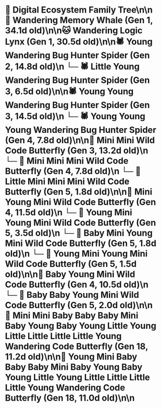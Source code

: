 # 🌳 Digital Ecosystem Family Tree\n\n🐋 Wandering Memory Whale (Gen 1, 34.1d old)\n\n🐱 Wandering Logic Lynx (Gen 1, 30.5d old)\n\n🕷️ Young Wandering Bug Hunter Spider (Gen 2, 14.8d old)\n  └─ 🕷️ Little Young Wandering Bug Hunter Spider (Gen 3, 6.5d old)\n\n🕷️ Young Young Wandering Bug Hunter Spider (Gen 3, 14.5d old)\n  └─ 🕷️ Young Young Young Wandering Bug Hunter Spider (Gen 4, 7.8d old)\n\n🦋 Mini Mini Wild Code Butterfly (Gen 3, 13.2d old)\n  └─ 🦋 Mini Mini Mini Wild Code Butterfly (Gen 4, 7.8d old)\n    └─ 🦋 Little Mini Mini Mini Wild Code Butterfly (Gen 5, 1.8d old)\n\n🦋 Mini Young Mini Wild Code Butterfly (Gen 4, 11.5d old)\n  └─ 🦋 Young Mini Young Mini Wild Code Butterfly (Gen 5, 3.5d old)\n  └─ 🦋 Baby Mini Young Mini Wild Code Butterfly (Gen 5, 1.8d old)\n  └─ 🦋 Young Mini Young Mini Wild Code Butterfly (Gen 5, 1.5d old)\n\n🦋 Baby Young Mini Wild Code Butterfly (Gen 4, 10.5d old)\n  └─ 🦋 Baby Baby Young Mini Wild Code Butterfly (Gen 5, 2.0d old)\n\n🦋 Mini Mini Baby Baby Baby Mini Baby Young Baby Young Little Young Little Little Little Little Young Wandering Code Butterfly (Gen 18, 11.2d old)\n\n🦋 Young Mini Baby Baby Baby Mini Baby Young Baby Young Little Young Little Little Little Little Young Wandering Code Butterfly (Gen 18, 11.0d old)\n\n